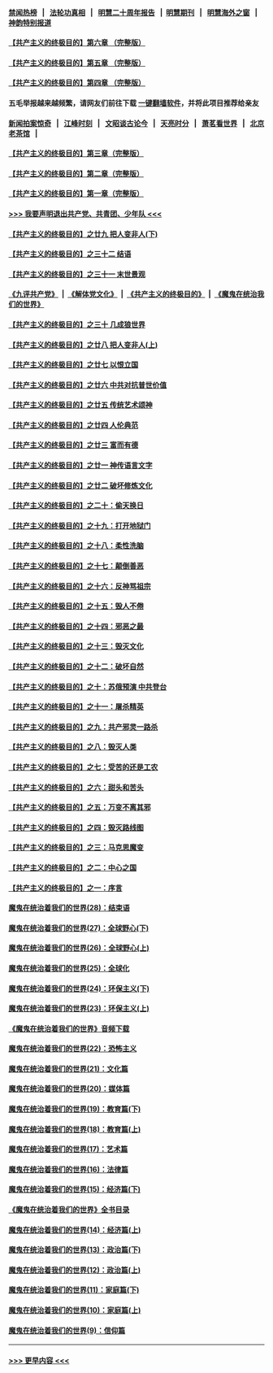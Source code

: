 #### [禁闻热榜](热点新闻.md?=0)  &nbsp;&nbsp;|&nbsp;&nbsp; [法轮功真相](https://github.com/gfw-breaker/truth/blob/master/README.md?=0) &nbsp;&nbsp;|&nbsp;&nbsp; [明慧二十周年报告](https://github.com/gfw-breaker/mh-reports/blob/master/README.md?=0) &nbsp;&nbsp;|&nbsp;&nbsp;[明慧期刊](https://github.com/gfw-breaker/mh-qikan) &nbsp;&nbsp;|&nbsp;&nbsp; [明慧海外之窗](https://github.com/gfw-breaker/mh-news/blob/master/README.md?=0) &nbsp;&nbsp;|&nbsp;&nbsp; [神韵特别报道](https://github.com/gfw-breaker/mh-news/blob/master/shenyun.md?=0)
#### [【共产主义的终极目的】第六章 （完整版）](../pages/nsc422/n11428913.md?t=03141802) 
#### [【共产主义的终极目的】第五章 （完整版）](../pages/nsc422/n11428912.md?t=03141802) 
#### [【共产主义的终极目的】第四章 （完整版）](../pages/nsc422/n11428907.md?t=03141802) 
#### 五毛举报越来越频繁，请网友们前往下载 [一键翻墙软件](https://github.com/gfw-breaker/ssr-accounts)，并将此项目推荐给亲友
#### [新闻拍案惊奇](https://github.com/gfw-breaker/banned-news/blob/master/pages/link4.md) &nbsp;&nbsp;|&nbsp;&nbsp; [江峰时刻](https://github.com/gfw-breaker/banned-news/blob/master/pages/link4.md) &nbsp;&nbsp;|&nbsp;&nbsp; [文昭谈古论今](https://github.com/gfw-breaker/banned-news/blob/master/pages/link4.md) &nbsp;&nbsp;|&nbsp;&nbsp; [天亮时分](https://github.com/gfw-breaker/banned-news/blob/master/pages/link4.md) &nbsp;&nbsp;|&nbsp;&nbsp; [萧茗看世界](https://github.com/gfw-breaker/banned-news/blob/master/pages/link4.md) &nbsp;&nbsp;|&nbsp;&nbsp; [北京老茶馆](https://github.com/gfw-breaker/banned-news/blob/master/pages/link4.md) &nbsp;&nbsp;|&nbsp;&nbsp; 
#### [【共产主义的终极目的】第三章（完整版）](../pages/nsc422/n11428848.md?t=03141802) 
#### [【共产主义的终极目的】第二章（完整版）](../pages/nsc422/n11428831.md?t=03141802) 
#### [【共产主义的终极目的】第一章（完整版）](../pages/nsc422/n11417651.md?t=03141802) 
#### [>>> 我要声明退出共产党、共青团、少年队 <<<](https://github.com/begood0513/goodnews/blob/master/quit/letter.md) 
#### [【共产主义的终极目的】之廿九 把人变非人(下)](../pages/nsc422/n11344140.md?t=03141802) 
#### [【共产主义的终极目的】之三十二 结语](../pages/nsc422/n11360535.md?t=03141802) 
#### [【共产主义的终极目的】之三十一 末世景观](../pages/nsc422/n11351129.md?t=03141802) 
#### [《九评共产党》](https://github.com/begood0513/9ping.md/blob/master/README.md) &nbsp;|&nbsp; [《解体党文化》](../../../../jtdwh.md/blob/master/README.md)  &nbsp;|&nbsp; [《共产主义的终极目的》](../../../../gczydzjmd.md/blob/master/README.md) &nbsp;|&nbsp; [《魔鬼在统治我们的世界》](../../../../mgztzwmdsj.md/blob/master/README.md) 
#### [【共产主义的终极目的】之三十 几成狼世界](../pages/nsc422/n11348280.md?t=03141802) 
#### [【共产主义的终极目的】之廿八 把人变非人(上)](../pages/nsc422/n11340492.md?t=03141802) 
#### [【共产主义的终极目的】之廿七 以恨立国](../pages/nsc422/n11336944.md?t=03141802) 
#### [【共产主义的终极目的】之廿六 中共对抗普世价值](../pages/nsc422/n11324785.md?t=03141802) 
#### [【共产主义的终极目的】之廿五 传统艺术颂神](../pages/nsc422/n11296396.md?t=03141802) 
#### [【共产主义的终极目的】之廿四 人伦典范](../pages/nsc422/n11296397.md?t=03141802) 
#### [【共产主义的终极目的】之廿三 富而有德](../pages/nsc422/n11283598.md?t=03141802) 
#### [【共产主义的终极目的】之廿一 神传语言文字](../pages/nsc422/n11263265.md?t=03141802) 
#### [【共产主义的终极目的】之廿二 破坏修炼文化](../pages/nsc422/n11245728.md?t=03141802) 
#### [【共产主义的终极目的】之二十：偷天换日](../pages/nsc422/n11238846.md?t=03141802) 
#### [【共产主义的终极目的】之十九：打开地狱门](../pages/nsc422/n11206376.md?t=03141802) 
#### [【共产主义的终极目的】之十八：柔性洗脑](../pages/nsc422/n11199994.md?t=03141802) 
#### [【共产主义的终极目的】之十七：颠倒善恶](../pages/nsc422/n11179782.md?t=03141802) 
#### [【共产主义的终极目的】之十六：反神骂祖宗](../pages/nsc422/n11166798.md?t=03141802) 
#### [【共产主义的终极目的】之十五：毁人不倦](../pages/nsc422/n11166792.md?t=03141802) 
#### [【共产主义的终极目的】之十四：邪恶之最](../pages/nsc422/n11150249.md?t=03141802) 
#### [【共产主义的终极目的】之十三：毁灭文化](../pages/nsc422/n11135227.md?t=03141802) 
#### [【共产主义的终极目的】之十二：破坏自然](../pages/nsc422/n11135214.md?t=03141802) 
#### [【共产主义的终极目的】之十：苏俄预演 中共登台](../pages/nsc422/n11118424.md?t=03141802) 
#### [【共产主义的终极目的】之十一：屠杀精英](../pages/nsc422/n11118442.md?t=03141802) 
#### [【共产主义的终极目的】之九：共产邪灵一路杀](../pages/nsc422/n11114139.md?t=03141802) 
#### [【共产主义的终极目的】之八：毁灭人类](../pages/nsc422/n11108503.md?t=03141802) 
#### [【共产主义的终极目的】之七：受苦的还是工农](../pages/nsc422/n11101809.md?t=03141802) 
#### [【共产主义的终极目的】之六：甜头和苦头](../pages/nsc422/n11096971.md?t=03141802) 
#### [【共产主义的终极目的】之五：万变不离其邪](../pages/nsc422/n11091285.md?t=03141802) 
#### [【共产主义的终极目的】之四：毁灭路线图](../pages/nsc422/n11086284.md?t=03141802) 
#### [【共产主义的终极目的】之三：马克思魔变](../pages/nsc422/n11061941.md?t=03141802) 
#### [【共产主义的终极目的】之二：中心之国](../pages/nsc422/n11047728.md?t=03141802) 
#### [【共产主义的终极目的】之一：序言](../pages/nsc422/n11086077.md?t=03141802) 
#### [魔鬼在统治着我们的世界(28)：结束语](../pages/nsc422/n10936246.md?t=03141802) 
#### [魔鬼在统治着我们的世界(27)：全球野心(下)](../pages/nsc422/n10928319.md?t=03141802) 
#### [魔鬼在统治着我们的世界(26)：全球野心(上)](../pages/nsc422/n10900318.md?t=03141802) 
#### [魔鬼在统治着我们的世界(25)：全球化](../pages/nsc422/n10788205.md?t=03141802) 
#### [魔鬼在统治着我们的世界(24)：环保主义(下)](../pages/nsc422/n10695307.md?t=03141802) 
#### [魔鬼在统治着我们的世界(23)：环保主义(上)](../pages/nsc422/n10688613.md?t=03141802) 
#### [《魔鬼在统治着我们的世界》音频下载](../pages/nsc422/n10635553.md?t=03141802) 
#### [魔鬼在统治着我们的世界(22)：恐怖主义](../pages/nsc422/n10614727.md?t=03141802) 
#### [魔鬼在统治着我们的世界(21)：文化篇](../pages/nsc422/n10597706.md?t=03141802) 
#### [魔鬼在统治着我们的世界(20)：媒体篇](../pages/nsc422/n10586579.md?t=03141802) 
#### [魔鬼在统治着我们的世界(19)：教育篇(下)](../pages/nsc422/n10564808.md?t=03141802) 
#### [魔鬼在统治着我们的世界(18)：教育篇(上)](../pages/nsc422/n10526970.md?t=03141802) 
#### [魔鬼在统治着我们的世界(17)：艺术篇](../pages/nsc422/n10499093.md?t=03141802) 
#### [魔鬼在统治着我们的世界(16)：法律篇](../pages/nsc422/n10485969.md?t=03141802) 
#### [魔鬼在统治着我们的世界(15)：经济篇(下)](../pages/nsc422/n10469975.md?t=03141802) 
#### [《魔鬼在统治着我们的世界》全书目录](../pages/nsc422/n10464261.md?t=03141802) 
#### [魔鬼在统治着我们的世界(14)：经济篇(上)](../pages/nsc422/n10457370.md?t=03141802) 
#### [魔鬼在统治着我们的世界(13)：政治篇(下)](../pages/nsc422/n10448270.md?t=03141802) 
#### [魔鬼在统治着我们的世界(12)：政治篇(上)](../pages/nsc422/n10444576.md?t=03141802) 
#### [魔鬼在统治着我们的世界(11)：家庭篇(下)](../pages/nsc422/n10440961.md?t=03141802) 
#### [魔鬼在统治着我们的世界(10)：家庭篇(上)](../pages/nsc422/n10435448.md?t=03141802) 
#### [魔鬼在统治着我们的世界(9)：信仰篇](../pages/nsc422/n10432159.md?t=03141802) 

----
#### [ >>> 更早内容 <<< ](../indexes/nsc422-earlier.md)
